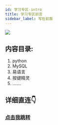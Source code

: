 ```yaml
---
id: 学习专区-intro
title: 学习专区前言
sidebar_label: 写在前面
---
```


![](https://s21.ax1x.com/2024/08/21/pAidKxK.png)

## 内容目录:
1. python
2. MySQL
3. 易语言
4. 按键精灵
5. .......

## 详细直连👇
### [点击我跳转](https://docs.qq.com/s/AeYmniizP5d_U7MvfyXCTq)


